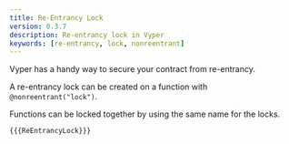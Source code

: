 ```yaml
---
title: Re-Entrancy Lock
version: 0.3.7
description: Re-entrancy lock in Vyper
keywords: [re-entrancy, lock, nonreentrant]
---
```


Vyper has a handy way to secure your contract from re-entrancy.

A re-entrancy lock can be created on a function with `@nonreentrant("lock")`.

Functions can be locked together by using the same name for the locks.

```vyper
{{{ReEntrancyLock}}}
```
